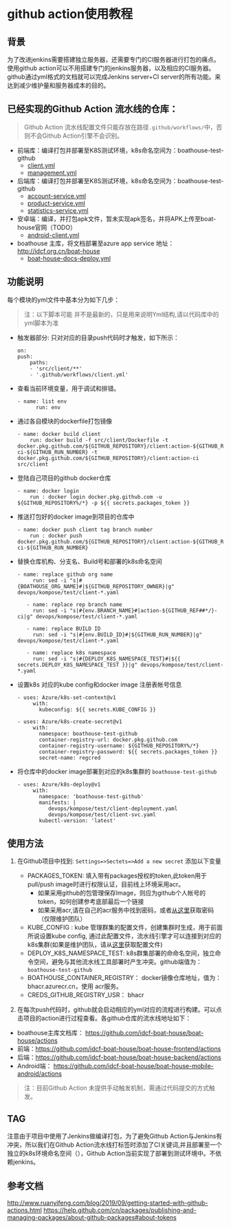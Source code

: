 # github action使用教程

## 背景

为了改进jenkins需要搭建独立服务器，还需要专门的CI服务器进行打包的痛点。使用github action可以不用搭建专门的jenkins服务器，以及相应的CI服务器。github通过yml格式的文档就可以完成Jenkins server+CI server的所有功能。来达到减少维护量和服务器成本的目的。

## 已经实现的Github Action 流水线的仓库：

>Github Action 流水线配置文件只能存放在路径`.github/workflows/`中，否则不会Github Action引擎不会识别。

- 前端库：编译打包并部署至K8S测试环境，k8s命名空间为：boathouse-test-github
  - [client.yml](https://github.com/idcf-boat-house/boat-house-frontend/blob/master/.github/workflows/client.yml)
  - [management.yml](https://github.com/idcf-boat-house/boat-house-frontend/blob/master/.github/workflows/management.yml)
- 后端库：编译打包并部署至K8S测试环境，k8s命名空间为：boathouse-test-github
  - [account-service.yml](https://github.com/idcf-boat-house/boat-house-backend/blob/master/.github/workflows/account-service.yml)
  - [product-service.yml](https://github.com/idcf-boat-house/boat-house-backend/blob/master/.github/workflows/product-service.yml)
  - [statistics-service.yml](https://github.com/idcf-boat-house/boat-house-backend/blob/master/.github/workflows/statistics-service.yml)
- 安卓端：编译，并打包apk文件，暂未实现apk签名，并将APK上传至boat-house官网（TODO）
  - [android-client.yml](https://github.com/idcf-boat-house/boat-house-mobile-android/blob/master/.github/workflows/android-client.yml)
- boathouse 主库，将文档部署至azure app service 地址： http://idcf.org.cn/boat-house
  - [boat-house-docs-deploy.yml](https://github.com/idcf-boat-house/boat-house/blob/master/.github/workflows/boat-house-docs-deploy.yml)

## 功能说明

每个模块的yml文件中基本分为如下几步：

>注：以下脚本可能 并不是最新的，只是用来说明Yml结构,请以代码库中的yml脚本为准

* 触发器部分: 只对对应的目录push代码时才触发，如下所示：
    ```
    on: 
    push:
        paths:
        - 'src/client/**'
        - '.github/workflows/client.yml'
    ```
* 查看当前环境变量，用于调试和排错。
  ```
  - name: list env
        run: env
  ```
* 通过各自模块的dockerfile打包镜像
    ```
    - name: docker build client
        run: docker build -f src/client/Dockerfile -t docker.pkg.github.com/${GITHUB_REPOSITORY}/client:action-${GITHUB_REF##*/}-ci-${GITHUB_RUN_NUMBER} -t docker.pkg.github.com/${GITHUB_REPOSITORY}/client:action-ci src/client

    ```
* 登陆自己项目的github docker仓库
    ```
    - name: docker login
        run : docker login docker.pkg.github.com -u ${GITHUB_REPOSITORY%/*} -p ${{ secrets.packages_token }}
    ```
* 推送打包好的docker image到项目的仓库中
    ```
    - name: docker push client tag branch number
        run : docker push docker.pkg.github.com/${GITHUB_REPOSITORY}/client:action-${GITHUB_REF##*/}-ci-${GITHUB_RUN_NUMBER}
    ```
* 替换仓库机构、分支名、Build号和部署的k8s命名空间
    ```
    - name: replace github org name
         run: sed -i "s|#{BOATHOUSE_ORG_NAME}#|${GITHUB_REPOSITORY_OWNER}|g" devops/kompose/test/client-*.yaml

       - name: replace rep branch name
         run: sed -i "s|#{env.BRANCH_NAME}#|action-${GITHUB_REF##*/}-ci|g" devops/kompose/test/client-*.yaml

       - name: replace BUILD ID
         run: sed -i "s|#{env.BUILD_ID}#|${GITHUB_RUN_NUMBER}|g" devops/kompose/test/client-*.yaml

       - name: replace k8s namespace
         run: sed -i "s|#{DEPLOY_K8S_NAMESPACE_TEST}#|${{ secrets.DEPLOY_K8S_NAMESPACE_TEST }}|g" devops/kompose/test/client-*.yaml
    ```
* 设置k8s 对应的kube config和docker image 注册表帐号信息
    ```
    - uses: Azure/k8s-set-context@v1
         with:
           kubeconfig: ${{ secrets.KUBE_CONFIG }}

    - uses: Azure/k8s-create-secret@v1
         with:
           namespace: boathouse-test-github
           container-registry-url: docker.pkg.github.com
           container-registry-username: ${GITHUB_REPOSITORY%/*}
           container-registry-password: ${{ secrets.packages_token }}
           secret-name: regcred
    ```
* 将仓库中的docker image部署到对应的k8s集群的 `boathouse-test-github`
    ```
    - uses: Azure/k8s-deploy@v1
         with:
           namespace: 'boathouse-test-github'
           manifests: |
              devops/kompose/test/client-deployment.yaml
              devops/kompose/test/client-svc.yaml
           kubectl-version: 'latest'
    ```

## 使用方法

1. 在Github项目中找到: `Settings=>Sectets=>Add a new secret` 添加以下变量
   - PACKAGES_TOKEN: 填入带有packages授权的token,此token用于pull/push image时进行权限认证，目前线上环境采用acr。
       - 如果采用github的包管理保存Image，则应为github个人帐号的token，如何创建参考底部最后一个链接
       - 如果采用acr,请在自己的acr服务中找到密码，或者[从这里](https://github.com/idcf-boat-house/secret-files/blob/master/environment/readme.md)获取密码（仅限维护团队）
   - KUBE_CONFIG : kube 管理群集的配置文件，创建集群时生成，用于前面所说设置kube config, 通过此配置文件，流水线引擎才可以连接到对应的k8s集群(如果是维护团队，请从[这里](https://github.com/idcf-boat-house/secret-files/blob/master/k8s/kubeconfig/kubeconfig.chinanorth2.json)获取配置文件)
   - DEPLOY_K8S_NAMESPACE_TEST: k8s群集部署的命命名空间，独立命令空间，避免与其他流水线工具部署时产生冲突。github端值为： `boathouse-test-github`
   - BOATHOUSE_CONTAINER_REGISTRY： docker镜像仓库地址，值为： bhacr.azurecr.cn，使用 acr服务。
   - CREDS_GITHUB_REGISTRY_USR： bhacr

2. 在每次push代码时，github就会启动相应的yml对应的流程进行构建。可以点击项目的action进行过程查看。各github仓库的流水线地址如下：

- boathouse主库文档库： https://github.com/idcf-boat-house/boat-house/actions
- 前端：https://github.com/idcf-boat-house/boat-house-frontend/actions
- 后端：https://github.com/idcf-boat-house/boat-house-backend/actions
- Android端： https://github.com/idcf-boat-house/boat-house-mobile-android/actions


>注：目前Github Action 未提供手动触发机制，需通过代码提交的方式触发。

## TAG

注意由于项目中使用了Jenkins做编译打包，为了避免Github Action与Jenkins有冲突，所以我们在Github Action流水线打标签时添加了CI关键词,并且部署至一个独立的k8s环境命名空间（），Github Action当前实现了部署到测试环境中。不依赖jenkins。

## 参考文档
http://www.ruanyifeng.com/blog/2019/09/getting-started-with-github-actions.html
https://help.github.com/cn/packages/publishing-and-managing-packages/about-github-packages#about-tokens


